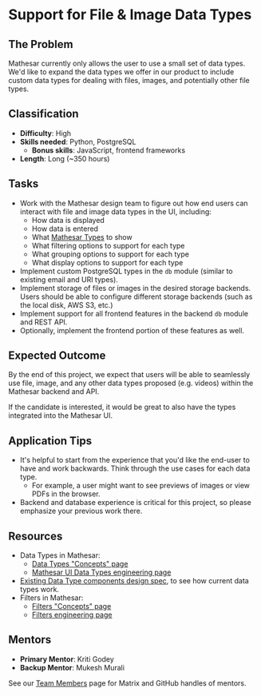 # Support for File & Image Data Types

## The Problem
Mathesar currently only allows the user to use a small set of data types. We'd like to expand the data types we offer in our product to include custom data types for dealing with files, images, and potentially other file types.

## Classification
- **Difficulty**: High
- **Skills needed**: Python, PostgreSQL
  - **Bonus skills**: JavaScript, frontend frameworks
- **Length**: Long (~350 hours)

## Tasks
- Work with the Mathesar design team to figure out how end users can interact with file and image data types in the UI, including:
  - How data is displayed
  - How data is entered
  - What [Mathesar Types](/engineering/glossary/ui-types) to show
  - What filtering options to support for each type
  - What grouping options to support for each type
  - What display options to support for each type
- Implement custom PostgreSQL types in the `db` module (similar to existing email and URI types).
- Implement storage of files or images in the desired storage backends. Users should be able to configure different storage backends (such as the local disk, AWS S3, etc.)
- Implement support for all frontend features in the backend `db` module and REST API.
- Optionally, implement the frontend portion of these features as well.

## Expected Outcome
By the end of this project, we expect that users will be able to seamlessly use file, image, and any other data types proposed (e.g. videos) within the Mathesar backend and API.

If the candidate is interested, it would be great to also have the types integrated into the Mathesar UI.

## Application Tips
- It's helpful to start from the experience that you'd like the end-user to have and work backwards. Think through the use cases for each data type.
  - For example, a user might want to see previews of images or view PDFs in the browser.
- Backend and database experience is critical for this project, so please emphasize your previous work there.

## Resources
- Data Types in Mathesar:
  - [Data Types "Concepts" page](/product/concepts/data-types)
  - [Mathesar UI Data Types engineering page](/engineering/glossary/ui-types)
- [Existing Data Type components design spec](/design/specs/global-data-type-components), to see how current data types work.
- Filters in Mathesar:
  - [Filters "Concepts" page](/product/concepts/filters)
  - [Filters engineering page](/engineering/glossary/filters)

## Mentors
- **Primary Mentor**: Kriti Godey
- **Backup Mentor**: Mukesh Murali

See our [Team Members](/team/members) page for Matrix and GitHub handles of mentors.